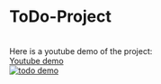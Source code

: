 # ToDo-Project
<br>Here is a youtube demo of the project:<br>
<a href="https://youtu.be/d6amNu5vKuk">Youtube demo<a><br>
[![todo demo](https://img.youtube.com/vi/d6amNu5vKuk/0.jpg)](https://youtu.be/d6amNu5vKuk "Todo Demo")
